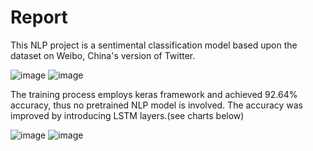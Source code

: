 # Report
This NLP project is a sentimental classification model based upon the dataset on Weibo, China's version of Twitter.

![image](https://github.com/ZhangLockerberg/nlp23projects/assets/68580303/0cf580ec-d5b7-4bbe-9061-bcb8152b0551)
![image](https://github.com/ZhangLockerberg/nlp23projects/assets/68580303/61fca2c4-736c-4c50-b8b0-aaec618cbd97)

The training process employs keras framework and achieved 92.64% accuracy, thus no pretrained NLP model is involved. The accuracy was improved by introducing LSTM layers.(see charts below)


![image](https://github.com/ZhangLockerberg/nlp23projects/assets/68580303/48121f9f-d641-4540-a3c3-5b436e8c39ba)
![image](https://github.com/ZhangLockerberg/nlp23projects/assets/68580303/99b45255-d697-489e-b7ac-06e5867595c5)
